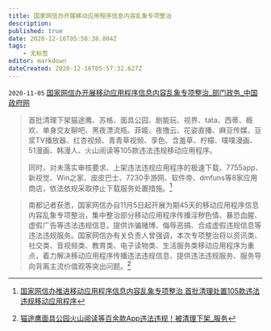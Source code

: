 ```yaml
---
title: 国家网信办开展移动应用程序信息内容乱象专项整治 
description: 
published: true
date: 2020-12-16T05:58:38.804Z
tags:
    - 无标签
editor: markdown
dateCreated: 2020-12-16T05:57:32.627Z
---
```


`2020-11-05` [国家网信办开展移动应用程序信息内容乱象专项整治_部门政务_中国政府网](https://web.archive.org/web/20201216012929/http://www.gov.cn/xinwen/2020-11/05/content_5557657.htm)

> 首批清理下架猫途鹰、苏格、面具公园、剧能玩、视界、tata、西蒂、瘾欢、单身交友聊吧、黑夜漂流瓶、菲姬、夜撸云、花姿直播、麻豆传媒、豆浆TV播放器、红杏视频、青青草视频、享色、含羞草、柠檬、噗噗漫画、51漫画、韩漫人、火山阅读等105款违法违规移动应用程序。
>
> 同时，对未落实审核要求、上架违法违规应用程序的极速下载、7755app、新视觉、Win之家、皮皮巴士、7230手游网、软件帝、dmfuns等8家应用商店，依法依规采取停止下载服务处置措施。[^20201216012929]

[^20201216012929]: [国家网信办推进移动应用程序信息内容乱象专项整治 首批清理处置105款违法违规移动应用程序](https://web.archive.org/web/20201216012929/https://www.12377.cn/wxxx/2020/441e4ec4_web.html)

> 南都记者获悉，国家网信办自11月5日起开展为期45天的移动应用程序信息内容乱象专项整治，集中整治部分移动应用程序传播淫秽色情、暴恐血腥、虚假广告等违法违规信息，提供诈骗赌博、侮辱恶搞、合成虚假违规信息等违法违规服务。国家网信办有关负责人曾强调，本次专项整治将以资讯类、社交类、音视频类、教育类、电子读物类、生活服务类移动应用程序为重点，着力解决移动应用程序传播违法违规信息、提供违法违规服务、服务导向背离主流价值观等突出问题。[^20201216012933]

[^20201216012933]: [猫途鹰面具公园火山阅读等百余款App违法违规！被清理下架_服务](https://web.archive.org/web/20201216012933/https://www.sohu.com/a/436954691_161795)
